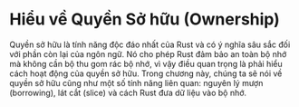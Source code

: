 # Hiểu về Quyền Sở hữu (Ownership)

Quyền sở hữu là tính năng độc đáo nhất của Rust và có ý nghĩa sâu sắc đối với
phần còn lại của ngôn ngữ. Nó cho phép Rust đảm bảo an toàn bộ nhớ mà không cần
bộ thu gom rác bộ nhớ, vì vậy điều quan trọng là phải hiểu cách hoạt động của quyền sở hữu. Trong chương này, chúng ta sẽ nói về quyền sở hữu cũng như một số tính năng liên quan: nguyên lý mượn (borrowing), lát cắt (slice) và cách Rust đưa dữ liệu vào bộ nhớ.